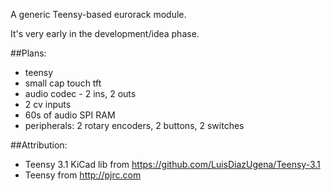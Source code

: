 A generic Teensy-based eurorack module.

It's very early in the development/idea phase.

##Plans:

* teensy
* small cap touch tft
* audio codec - 2 ins, 2 outs
* 2 cv inputs
* 60s of audio SPI RAM
* peripherals: 2 rotary encoders, 2 buttons, 2 switches

##Attribution:

* Teensy 3.1 KiCad lib from https://github.com/LuisDiazUgena/Teensy-3.1
* Teensy from http://pjrc.com

